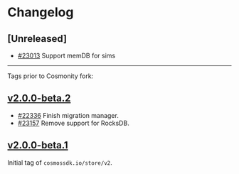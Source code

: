 <!--
Guiding Principles:
Changelogs are for humans, not machines.
There should be an entry for every single version.
The same types of changes should be grouped.
Versions and sections should be linkable.
The latest version comes first.
The release date of each version is displayed.
Mention whether you follow Semantic Versioning.
Usage:
Change log entries are to be added to the Unreleased section under the
appropriate stanza (see below). Each entry should ideally include a tag and
the Github issue reference in the following format:
* (<tag>) [#<issue-number>] Changelog message.
Types of changes (Stanzas):
"Features" for new features.
"Improvements" for changes in existing functionality.
"Deprecated" for soon-to-be removed features.
"Bug Fixes" for any bug fixes.
"API Breaking" for breaking exported APIs used by developers building on SDK.
Ref: https://keepachangelog.com/en/1.0.0/
-->

# Changelog

## [Unreleased]

* [#23013](https://github.com/cosmos/cosmos-sdk/pull/23013) Support memDB for sims

---

Tags prior to Cosmonity fork:

## [v2.0.0-beta.2](https://github.com/cosmos/cosmos-sdk/releases/tag/store/v2.0.0-beta.2)

* [#22336](https://github.com/cosmos/cosmos-sdk/pull/22336) Finish migration manager.
* [#23157](https://github.com/cosmos/cosmos-sdk/pull/23157) Remove support for RocksDB.

## [v2.0.0-beta.1](https://github.com/cosmos/cosmos-sdk/releases/tag/store/v2.0.0-beta.1)

Initial tag of `cosmossdk.io/store/v2`.
